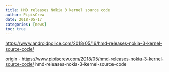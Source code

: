 ```yaml
---
title: HMD releases Nokia 3 kernel source code
author: PipisCrew
date: 2018-05-17
categories: [news]
toc: true
---
```


https://www.androidpolice.com/2018/05/16/hmd-releases-nokia-3-kernel-source-code/

origin - https://www.pipiscrew.com/2018/05/hmd-releases-nokia-3-kernel-source-code/ hmd-releases-nokia-3-kernel-source-code
